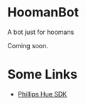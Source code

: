# HoomanBot
A bot just for hoomans

Coming soon.

# Some Links

* [Phillips Hue SDK](https://github.com/PhilipsHue/PhilipsHueSDK-Java-MultiPlatform-Android)
